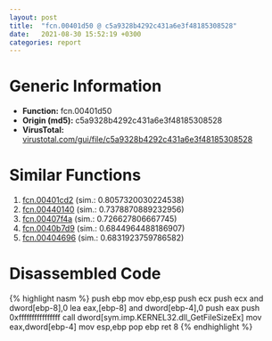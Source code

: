 ```yaml
---
layout: post
title:  "fcn.00401d50 @ c5a9328b4292c431a6e3f48185308528"
date:   2021-08-30 15:52:19 +0300
categories: report
---
```


# Generic Information
- **Function:** fcn.00401d50
- **Origin (md5):** c5a9328b4292c431a6e3f48185308528
- **VirusTotal:** [virustotal.com/gui/file/c5a9328b4292c431a6e3f48185308528][virustotal_ref]



# Similar Functions

1. [fcn.00401cd2][similar_1_ref] (sim.: 0.8057320030224538)
2. [fcn.00440140][similar_2_ref] (sim.: 0.7378870889232956)
3. [fcn.00407f4a][similar_3_ref] (sim.: 0.726627806667745)
4. [fcn.0040b7d9][similar_4_ref] (sim.: 0.6844964488186907)
5. [fcn.00404696][similar_5_ref] (sim.: 0.6831923759786582)


# Disassembled Code

{% highlight nasm %}
push ebp
mov ebp,esp
push ecx
push ecx
and dword[ebp-8],0
lea eax,[ebp-8]
and dword[ebp-4],0
push eax
push 0xffffffffffffffff
call dword[sym.imp.KERNEL32.dll_GetFileSizeEx]
mov eax,dword[ebp-4]
mov esp,ebp
pop ebp
ret 8
{% endhighlight %}


[similar_1_ref]: /report/fcn.00401cd2@f9b80f61ad003ebdee20dab4a0087d2a
[similar_2_ref]: /report/fcn.00440140@3dfcfb1d918b690c00de324bcfcdc082
[similar_3_ref]: /report/fcn.00407f4a@623952564c193310b2e5c9b0fe299d07
[similar_4_ref]: /report/fcn.0040b7d9@418e0921f3a9bd4f5bc0dcc59623b5a1
[similar_5_ref]: /report/fcn.00404696@c5a9328b4292c431a6e3f48185308528
[virustotal_ref]: https://www.virustotal.com/gui/file/c5a9328b4292c431a6e3f48185308528